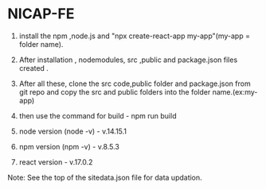 # NICAP-FE

1. install the npm ,node.js and "npx create-react-app my-app"(my-app = folder name).


2. After installation , nodemodules, src ,public and package.json files created .


3.  After all these, clone the src code,public folder and package.json from git repo and copy the src and public folders into the folder name.(ex:my-app)

4. then use the command for build     -   npm run build

5. node version        (node -v)      -   v.14.15.1
6. npm version         (npm -v)       -   v.8.5.3
7. react version                      -   v.17.0.2




Note: See the top of the sitedata.json file for data updation.